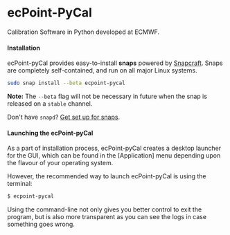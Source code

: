 # ecPoint-PyCal

Calibration Software in Python developed at ECMWF.

#### Installation

ecPoint-pyCal provides easy-to-install **snaps** powered by [Snapcraft](http://snapcraft.io). Snaps are completely self-contained, and run on all major Linux systems.

```sh
sudo snap install --beta ecpoint-pycal
```

**Note:** The `--beta` flag will not be necessary in future when the snap is released on
a `stable` channel.

Don't have `snapd`? [Get set up for snaps](https://docs.snapcraft.io/core/install).

#### Launching the ecPoint-pyCal

As a part of installation process, ecPoint-pyCal creates a desktop launcher for the GUI,
which can be found in the  [Application] menu depending upon the flavour of your operating
system.

However, the recommended way to launch ecPoint-pyCal is using the terminal:

```sh
$ ecpoint-pycal
```

Using the command-line not only gives you better control to exit the program, but is also more transparent
as you can see the logs in case something goes wrong.
